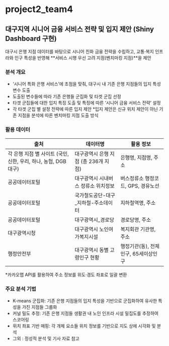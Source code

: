 # project2_team4

## 대구지역 시니어 금융 서비스 전략 및 입지 제안 (Shiny Dashboard 구현)

대구시 은행 지점 데이터를 바탕으로 시니어 친화 금융 전략을 수립하고, 교통·복지 인프라와 인구 특성을 반영해 **서비스 시행 우선 고려 지점(벤치마킹 지점)**을 제안


### 분석 개요
- ‘시니어 특화 은행 서비스’에 초점을 맞춰, 대구시 내 기존 은행 지점들의 입지 특성 변수 도출
- 도출된 변수들에 따라 기존 은행들 군집화 및 타겟 군집 선정
- 타겟 군집들에 대한 입지 특징 도출 및 특징에 따른 ‘시니어 금융 서비스 전략’ 설정
- 각 타겟 군집 별 설정 전략에 따른 입지 제안
*입지 제안은 신규 위치 제안이 아닌 기존 지점을 분석에 따른 벤치마킹 지점 도출 방식

### 활용 데이터

| 출처 | 데이터명 | 활용 정보 |
|---|---|---|
| 각 은행 지점 별 사이트 (국민, 신한, 우리, 하나, 농협, DGB대구) | 대구광역시 은행 지점 (총 236개 지점) | 은행명, 지점명, 주소 |
| 공공데이터포털 | 대구광역시 시내버스 정류소 위치정보 | 버스정류소 행정코드, GPS, 경유노선 |
| 공공데이터포털 | 국가철도공단-대구_지하철-주소데이터 | 지하철역명, 주소 |
| 공공데이터포털 | 대구광역시_경로당 | 경로당명, 주소 |
| 대구광역시청 | 대구광역시 노인여가복지시설 | 복지회관 기관명, 주소 |
| 행정안전부 | 대구광역시 동별 고령인구 현황 | 행정기관(동), 전체인구, 65세이상인구 |

*카카오맵 API를 활용하여 주소 정보를 위도·경도 좌표로 일괄 변환


### 주요 분석 기법
- K-means 군집화: 기존 은행 지점들의 입지 특성을 기반으로 군집화하여 유사한 특성을 가진 지점들 그룹화
- 커널 밀도 추정: 기존 은행 지점들 생활권 내 노인 인프라 시설 밀집도를 추정하여 스코어링
- 위치 좌표 기반 매핑: 각 개체 요소들 위치 정보를 기반으로 지도 상에 시각화 및 분석
- 그외 : 정성적 분석 및 기사 자료 참고


